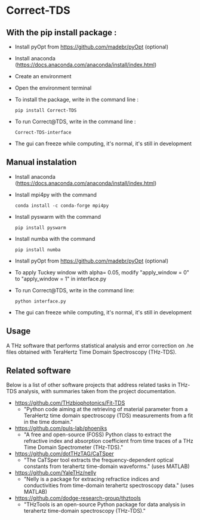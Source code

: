 # Correct-TDS




## With the pip install package :

- Install pyOpt from https://github.com/madebr/pyOpt (optional)

- Install anaconda (https://docs.anaconda.com/anaconda/install/index.html)

- Create an environment

- Open the environment terminal

- To install the package, write in the command line :

	```
	pip install Correct-TDS
	```
- To run Correct@TDS, write in the command line :

	```
 	Correct-TDS-interface
	```
- The gui can freeze while computing, it's normal, it's still in development

## Manual instalation

- Install anaconda (https://docs.anaconda.com/anaconda/install/index.html)

- Install mpi4py with the command

	```
	conda install -c conda-forge mpi4py
	```
- Install pyswarm with the command

	```
	pip install pyswarm
	```
	
- Install numba with the command

	```
	pip install numba
	```	
- Install pyOpt from https://github.com/madebr/pyOpt (optional)

- To apply Tuckey window with alpha= 0.05, modify "apply_window = 0" to "apply_window = 1" in interface.py
	
- To run Correct@TDS, write in the command line:

	```
	python interface.py
	```
- The gui can freeze while computing, it's normal, it's still in development

## Usage

A THz software that performs statistical analysis and error correction on .he files obtained with TeraHertz Time Domain Spectroscopy (THz-TDS).

## Related software
Below is a list of other software projects that address related tasks in
THz-TDS analysis, with summaries taken from the project documentation.
- https://github.com/THzbiophotonics/Fit-TDS
  - "Python code aiming at the retrieving of material parameter from a
    TeraHertz time domain spectroscopy (TDS) measurements from a fit in the time
    domain."
- https://github.com/puls-lab/phoeniks
  - "A free and open-source (FOSS) Python class to extract the refractive index
    and absorption coefficient from time traces of a THz Time Domain
    Spectrometer (THz-TDS)."
- https://github.com/dotTHzTAG/CaTSper
  - "The CaTSper tool extracts the frequency-dependent optical constants from
    terahertz time-domain waveforms." (uses MATLAB)
- https://github.com/YaleTHz/nelly
  - "Nelly is a package for extracing refractice indices and conductivities from
    time-domain terahertz spectroscopy data." (uses MATLAB)
- https://github.com/dodge-research-group/thztools
  - "THzTools is an open-source Python package for data analysis in
    terahertz time-domain spectroscopy (THz-TDS)."
